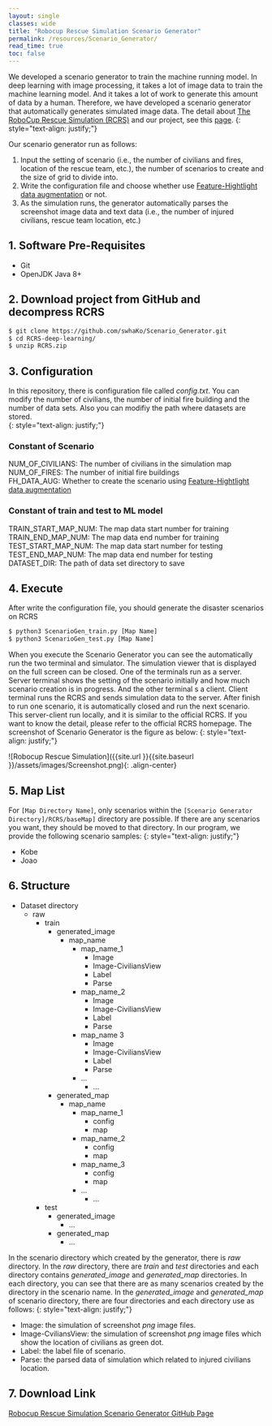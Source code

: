 ```yaml
---
layout: single
classes: wide
title: "Robocup Rescue Simulation Scenario Generator"
permalink: /resources/Scenario_Generator/
read_time: true
toc: false
---
```

We developed a scenario generator to train the machine running model. In deep learning with image processing, it takes a lot of image data to train the machine learning model. And it takes a lot of work to generate this amount of data by a human. Therefore, we have developed a scenario generator that automatically generates simulated image data. The detail about [The RoboCup Rescue Simulation (RCRS)](https://rescuesim.robocup.org/) and our project, see this [page](https://swhako.github.io/swha/resources/Intro/).
{: style="text-align: justify;"}

Our scenario generator run as follows:
1. Input the setting of scenario (i.e., the number of civilians and fires, location of the rescue team, etc.), the number of scenarios to create and the size of grid to divide into.
2. Write the configuration file and choose whether use [Feature-Hightlight data augmentation](https://swhako.github.io/swha/resources/Augmentation/) or not.
3. As the simulation runs, the generator automatically parses the screenshot image data and text data (i.e., the number of injured civilians, rescue team location, etc.)

## 1. Software Pre-Requisites
- Git
- OpenJDK Java 8+

## 2. Download project from GitHub and decompress RCRS
```bash
$ git clone https://github.com/swhaKo/Scenario_Generator.git
$ cd RCRS-deep-learning/
$ unzip RCRS.zip
```

## 3. Configuration
In this repository, there is configuration file called *config.txt*. You can modify the number of civilians, the number of initial fire building and the number of data sets. Also you can modifiy the path where datasets are stored.  
{: style="text-align: justify;"}

### Constant of Scenario
NUM_OF_CIVILIANS: The number of civilians in the simulation map  
NUM_OF_FIRES: The number of initial fire buildings  
FH_DATA_AUG: Whether to create the scenario using [Feature-Hightlight data augmentation](https://swhako.github.io/swha/resources/Augmentation/)

### Constant of train and test to ML model
TRAIN_START_MAP_NUM: The map data start number for training  
TRAIN_END_MAP_NUM: The map data end number for training  
TEST_START_MAP_NUM: The map data start number for testing  
TEST_END_MAP_NUM: The map data end number for testing  
DATASET_DIR: The path of data set directory to save

## 4. Execute
After write the configuration file, you should generate the disaster scenarios on RCRS
```bash
$ python3 ScenarioGen_train.py [Map Name]
$ python3 ScenarioGen_test.py [Map Name]
```
When you execute the Scenario Generator you can see the automatically run the two terminal and simulator. The simulation viewer that is displayed on the full screen can be closed. One of the terminals run as a server. Server terminal shows the setting of the scenario initially and how much scenario creation is in progress. And the other terminal s a client. Client terminal runs the RCRS and sends simulation data to the server. After finish to run one scenario, it is automatically closed and run the next scenario. This server-client run locally, and it is similar to the official RCRS. If you want to know the detail, please refer to the official RCRS homepage. The screenshot of Scenario Generator is the figure as below:
{: style="text-align: justify;"}

![Robocup Rescue Simulation]({{site.url }}{{site.baseurl }}/assets/images/Screenshot.png){: .align-center}



## 5. Map List
For `[Map Directory Name]`, only scenarios within the `[Scenario Generator Directory]/RCRS/baseMap]` directory are possible. If there are any scenarios you want, they should be moved to that directory. In our program, we provide the following scenario samples:
{: style="text-align: justify;"}

- Kobe
- Joao


## 6. Structure
* Dataset directory
  * raw
    * train
      * generated_image
        * map_name
          * map_name_1
            * Image
            * Image-CiviliansView
            * Label
            * Parse
          * map_name_2
            * Image
            * Image-CiviliansView
            * Label
            * Parse
          * map_name 3
            * Image
            * Image-CiviliansView
            * Label
            * Parse
          * ...
            * ...
      * generated_map
        * map_name
          * map_name_1
            * config
            * map
          * map_name_2
            * config
            * map
          * map_name_3
            * config
            * map
          * ...
            * ...
    * test
      * generated_image
        * ...
      * generated_map
        * ...

In the scenario directory which created by the generator, there is *raw* directory. In the *raw* directory, there are *train* and *test* directories and each directory contains *generated_image* and *generated_map* directories. In each directory, you can see that there are as many scenarios created by the directory in the scenario name. In the *generated_image* and *generated_map* of scenario directory, there are four directories and each directory use as follows:
{: style="text-align: justify;"}

* Image: the simulation of screenshot *png* image files.
* Image-CviliansView: the simulation of screenshot *png* image files which show the location of civilians as green dot.
* Label: the label file of scenario.
* Parse: the parsed data of simulation which related to injured civilians location.


## 7. Download Link
[Robocup Rescue Simulation Scenario Generator GitHub Page](https://github.com/swhaKo/Scenario_Generator)

